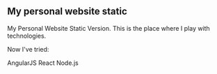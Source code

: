 ## My personal website static

My Personal Website Static Version.
This is the place where I play with technologies.

Now I've tried:

AngularJS
React
Node.js
